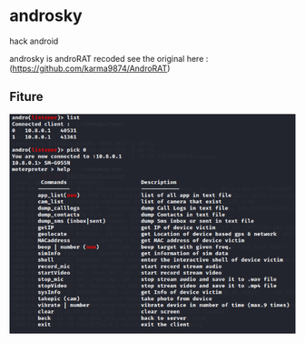 # androsky
hack android

androsky is androRAT recoded see the original here : (https://github.com/karma9874/AndroRAT)

## Fiture

![androsky](https://github.com/zulfi0/androsky/blob/master/sc/meterpreter.png "get androsky")
